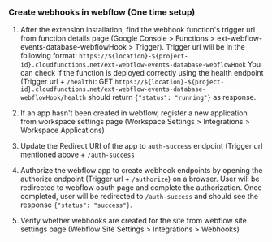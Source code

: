 ### Create webhooks in webflow (One time setup)

1. After the extension installation, find the webhook function's trigger url from function details page (Google Console > Functions > ext-webflow-events-database-webflowHook > Trigger). Trigger url will be in the following format: `https://${location}-${project-id}.cloudfunctions.net/ext-webflow-events-database-webflowHook`
   You can check if the function is deployed correctly using the health endpoint (Trigger url + `/health`): GET `https://${location}-${project-id}.cloudfunctions.net/ext-webflow-events-database-webflowHook/health` should return `{"status": "running"}` as response.

2. If an app hasn't been created in webflow, register a new application from workspace settings page (Workspace Settings > Integrations > Workspace Applications)
3. Update the Redirect URI of the app to `auth-success` endpoint (Trigger url mentioned above + `/auth-success`
4. Authorize the webflow app to create webhook endpoints by opening the authorize endpoint (Trigger url + `/authorize`) on a browser. User will be redirected to webflow oauth page and complete the authorization. Once completed, user will be redirected to `/auth-success` and should see the response `{"status": "success"}`.
5. Verify whether webhooks are created for the site from webflow site settings page (Webflow Site Settings > Integrations > Webhooks)
